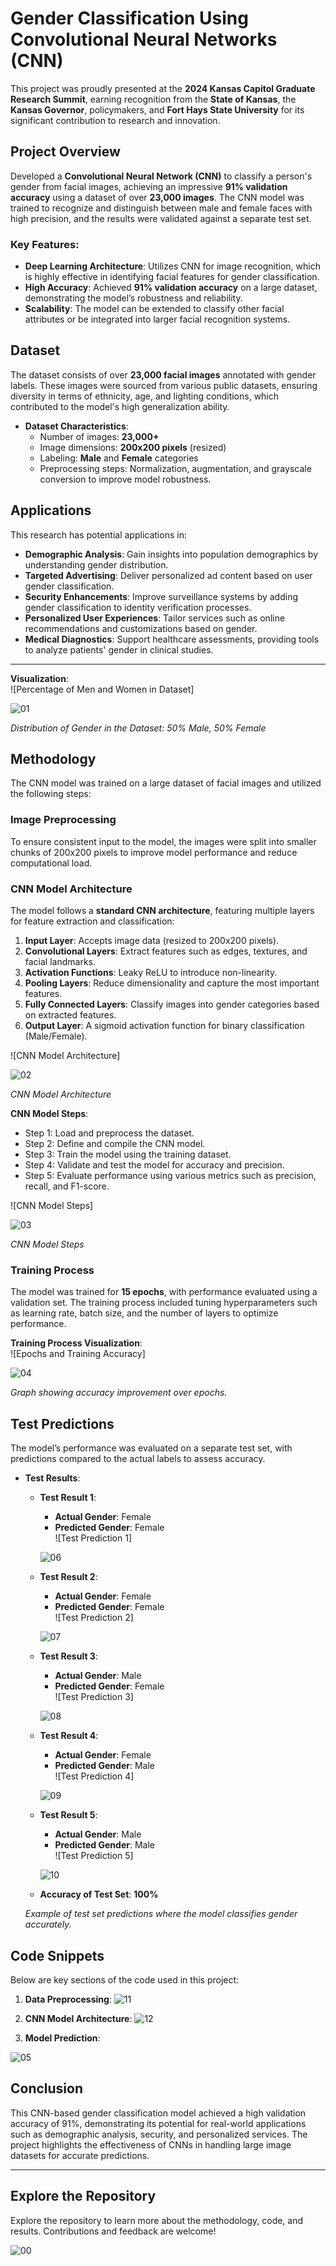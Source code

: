 # Gender Classification Using Convolutional Neural Networks (CNN)

This project was proudly presented at the **2024 Kansas Capitol Graduate Research Summit**, earning recognition from the **State of Kansas**, the **Kansas Governor**, policymakers, and **Fort Hays State University** for its significant contribution to research and innovation.

## Project Overview
Developed a **Convolutional Neural Network (CNN)** to classify a person's gender from facial images, achieving an impressive **91% validation accuracy** using a dataset of over **23,000 images**. The CNN model was trained to recognize and distinguish between male and female faces with high precision, and the results were validated against a separate test set.

### Key Features:
- **Deep Learning Architecture**: Utilizes CNN for image recognition, which is highly effective in identifying facial features for gender classification.
- **High Accuracy**: Achieved **91% validation accuracy** on a large dataset, demonstrating the model’s robustness and reliability.
- **Scalability**: The model can be extended to classify other facial attributes or be integrated into larger facial recognition systems.

## Dataset
The dataset consists of over **23,000 facial images** annotated with gender labels. These images were sourced from various public datasets, ensuring diversity in terms of ethnicity, age, and lighting conditions, which contributed to the model's high generalization ability.

- **Dataset Characteristics**:
  - Number of images: **23,000+**
  - Image dimensions: **200x200 pixels** (resized)
  - Labeling: **Male** and **Female** categories
  - Preprocessing steps: Normalization, augmentation, and grayscale conversion to improve model robustness.

## Applications
This research has potential applications in:  
- **Demographic Analysis**: Gain insights into population demographics by understanding gender distribution.
- **Targeted Advertising**: Deliver personalized ad content based on user gender classification.
- **Security Enhancements**: Improve surveillance systems by adding gender classification to identity verification processes.
- **Personalized User Experiences**: Tailor services such as online recommendations and customizations based on gender.
- **Medical Diagnostics**: Support healthcare assessments, providing tools to analyze patients' gender in clinical studies.

---

**Visualization**:  
![Percentage of Men and Women in Dataset] 

![01](https://github.com/user-attachments/assets/67ad342a-48e4-4c19-a6d3-7d719020d45f)

*Distribution of Gender in the Dataset: 50% Male, 50% Female* 

## Methodology
The CNN model was trained on a large dataset of facial images and utilized the following steps:

### Image Preprocessing
To ensure consistent input to the model, the images were split into smaller chunks of 200x200 pixels to improve model performance and reduce computational load.

### CNN Model Architecture
The model follows a **standard CNN architecture**, featuring multiple layers for feature extraction and classification:

1. **Input Layer**: Accepts image data (resized to 200x200 pixels).
2. **Convolutional Layers**: Extract features such as edges, textures, and facial landmarks.
3. **Activation Functions**: Leaky ReLU to introduce non-linearity.
4. **Pooling Layers**: Reduce dimensionality and capture the most important features.
5. **Fully Connected Layers**: Classify images into gender categories based on extracted features.
6. **Output Layer**: A sigmoid activation function for binary classification (Male/Female).

![CNN Model Architecture]

![02](https://github.com/user-attachments/assets/d43482d5-fcab-4f8c-909a-a93fe52104d4)

*CNN Model Architecture* 

**CNN Model Steps**:
- Step 1: Load and preprocess the dataset.
- Step 2: Define and compile the CNN model.
- Step 3: Train the model using the training dataset.
- Step 4: Validate and test the model for accuracy and precision.
- Step 5: Evaluate performance using various metrics such as precision, recall, and F1-score.

![CNN Model Steps]

![03](https://github.com/user-attachments/assets/b8bed775-ffcd-4adf-b5da-988fb4ef4597)

*CNN Model Steps* 

### Training Process
The model was trained for **15 epochs**, with performance evaluated using a validation set. The training process included tuning hyperparameters such as learning rate, batch size, and the number of layers to optimize performance.

**Training Process Visualization**:  
![Epochs and Training Accuracy]

![04](https://github.com/user-attachments/assets/bbdd0da3-b905-4951-aba3-d4712718017f)

*Graph showing accuracy improvement over epochs.*

## Test Predictions
The model’s performance was evaluated on a separate test set, with predictions compared to the actual labels to assess accuracy.

- **Test Results**:
    - **Test Result 1**:
      - **Actual Gender**: Female
      - **Predicted Gender**: Female  
      ![Test Prediction 1]

      ![06](https://github.com/user-attachments/assets/fcfb9eee-e4d4-4326-92bd-fa5997ee914a)  

    - **Test Result 2**:
      - **Actual Gender**: Female
      - **Predicted Gender**: Female  
      ![Test Prediction 2]

      ![07](https://github.com/user-attachments/assets/6146f90c-f789-4552-9cf1-72649a813789)

    - **Test Result 3**:
      - **Actual Gender**: Male
      - **Predicted Gender**: Female  
      ![Test Prediction 3]

      ![08](https://github.com/user-attachments/assets/b2e9e653-c0af-4f6b-a5bc-3273f253282f)

    - **Test Result 4**:
      - **Actual Gender**: Female
      - **Predicted Gender**: Male  
      ![Test Prediction 4]

      ![09](https://github.com/user-attachments/assets/aee4455f-f682-457a-b546-105c46cb667c)

    - **Test Result 5**:
      - **Actual Gender**: Male
      - **Predicted Gender**: Male  
      ![Test Prediction 5]

      ![10](https://github.com/user-attachments/assets/970408c4-22d2-44b1-a561-4a8e820fddfe)

    - **Accuracy of Test Set**: **100%**

    *Example of test set predictions where the model classifies gender accurately.*

## Code Snippets
Below are key sections of the code used in this project:

1. **Data Preprocessing**:
![11](https://github.com/user-attachments/assets/f3cdf9d6-7e92-4523-bf4b-a603b4cdf833)

2. **CNN Model Architecture**:
![12](https://github.com/user-attachments/assets/bd4bd766-520d-4824-ae4d-dc5f8c7200dd)

3. **Model Prediction**:

![05](https://github.com/user-attachments/assets/40fbf849-917c-4ab3-91a0-ded2399df663)


## Conclusion
This CNN-based gender classification model achieved a high validation accuracy of 91%, demonstrating its potential for real-world applications such as demographic analysis, security, and personalized services. The project highlights the effectiveness of CNNs in handling large image datasets for accurate predictions.

---

## Explore the Repository
Explore the repository to learn more about the methodology, code, and results. Contributions and feedback are welcome!

![00](https://github.com/user-attachments/assets/415cd011-d384-4715-9c4c-7e06061fed74)

